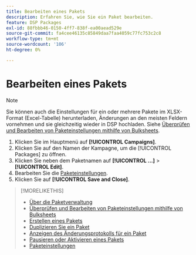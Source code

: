 ```yaml
---
title: Bearbeiten eines Pakets
description: Erfahren Sie, wie Sie ein Paket bearbeiten.
feature: DSP Packages
exl-id: 88fbbb46-0150-4ff7-838f-ea00aead529e
source-git-commit: fa4cee46135c85849daa7faa4059c77fc753c2c8
workflow-type: tm+mt
source-wordcount: '106'
ht-degree: 0%

---
```


# Bearbeiten eines Pakets

>[!NOTE]
>
>Sie können auch die Einstellungen für ein oder mehrere Pakete im XLSX-Format (Excel-Tabelle) herunterladen, Änderungen an den meisten Feldern vornehmen und sie gleichzeitig wieder in DSP hochladen. Siehe [Überprüfen und Bearbeiten von Paketeinstellungen mithilfe von Bulksheets](package-qa.md).

1. Klicken Sie im Hauptmenü auf **[!UICONTROL Campaigns]**.
1. Klicken Sie auf den Namen der Kampagne, um die [!UICONTROL Packages] zu öffnen.
1. Klicken Sie neben dem Paketnamen auf **[!UICONTROL ...]** > **[!UICONTROL Edit]**.
1. Bearbeiten Sie die [Paketeinstellungen](package-settings.md).
1. Klicken Sie auf **[!UICONTROL Save and Close]**.

>[!MORELIKETHIS]
>
>* [Über die Paketverwaltung](package-about.md)
>* [Überprüfen und Bearbeiten von Paketeinstellungen mithilfe von Bulksheets](/help/dsp/campaign-management/packages/package-qa.md)
>* [Erstellen eines Pakets](package-create.md)
>* [Duplizieren Sie ein Paket](package-duplicate.md)
>* [Anzeigen des Änderungsprotokolls für ein Paket](package-change-log.md)
>* [Pausieren oder Aktivieren eines Pakets](package-pause-activate.md)
>* [Paketeinstellungen](package-settings.md)
